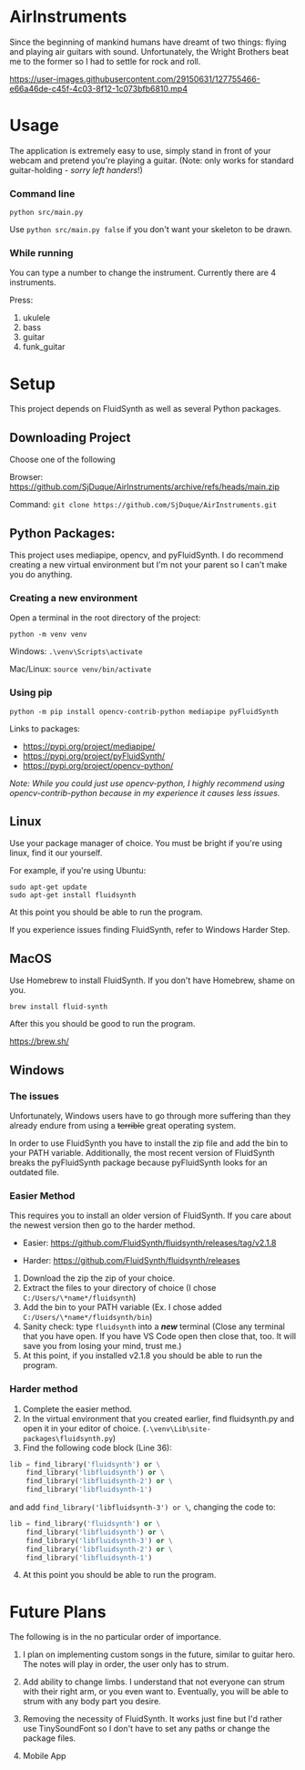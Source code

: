 ﻿# AirInstruments

Since the beginning of mankind humans have dreamt of two things: flying and playing air guitars with sound. Unfortunately, the Wright Brothers beat me to the former so I had to settle for rock and roll. 

https://user-images.githubusercontent.com/29150631/127755466-e66a46de-c45f-4c03-8f12-1c073bfb6810.mp4

# Usage
The application is extremely easy to use, simply stand in front of your webcam and pretend you're playing a guitar. (Note: only works for standard guitar-holding - *sorry left handers*!) 

### Command line
`python src/main.py`

Use `python src/main.py false` if you don't want your skeleton to be drawn.

### While running

You can type a number to change the instrument. Currently there are 4 instruments.

Press:
1. ukulele
2. bass
3. guitar
4. funk_guitar

# Setup

This project depends on FluidSynth as well as several Python packages.

## Downloading Project

Choose one of the following

Browser: https://github.com/SjDuque/AirInstruments/archive/refs/heads/main.zip

Command: `git clone https://github.com/SjDuque/AirInstruments.git`

## Python Packages:

This project uses mediapipe, opencv, and pyFluidSynth. I do recommend creating a new virtual environment but I'm not your parent so I can't make you do anything. 

### Creating a new environment
Open a terminal in the root directory of the project:

`python -m venv venv`

Windows: `.\venv\Scripts\activate`

Mac/Linux: `source venv/bin/activate`


### Using pip

`python -m pip install opencv-contrib-python mediapipe pyFluidSynth`

Links to packages:
* https://pypi.org/project/mediapipe/
* https://pypi.org/project/pyFluidSynth/
* https://pypi.org/project/opencv-python/

*Note: While you could just use opencv-python, I highly recommend using opencv-contrib-python because in my experience it causes less issues.*

## Linux

Use your package manager of choice. You must be bright if you're using linux, find it our yourself.

For example, if you're using Ubuntu:

```
sudo apt-get update
sudo apt-get install fluidsynth
```

At this point you should be able to run the program.

If you experience issues finding FluidSynth, refer to Windows Harder Step. 

## MacOS

Use Homebrew to install FluidSynth. If you don't have Homebrew, shame on you.

`brew install fluid-synth`

After this you should be good to run the program.

https://brew.sh/

## Windows

### The issues

Unfortunately, Windows users have to go through more suffering than they already endure from using a ~~terrible~~ great operating system.

In order to use FluidSynth you have to install the zip file and add the bin to your PATH variable. Additionally, the most recent version of FluidSynth breaks the pyFluidSynth package because pyFluidSynth looks for an outdated file.

### Easier Method

This requires you to install an older version of FluidSynth. If you care about the newest version then go to the harder method. 

* Easier: https://github.com/FluidSynth/fluidsynth/releases/tag/v2.1.8

* Harder: https://github.com/FluidSynth/fluidsynth/releases 

1. Download the zip the zip of your choice.
2. Extract the files to your directory of choice (I chose `C:/Users/\*name*/fluidsynth`)
3. Add the bin to your PATH variable (Ex. I chose added `C:/Users/\*name*/fluidsynth/bin`)
4. Sanity check: type `fluidsynth` into a ***new***  terminal (Close any terminal that you have open. If you have VS Code open then close that, too. It will save you from losing your mind, trust me.)
5. At this point, if you installed v2.1.8 you should be able to run the program.

### Harder method

1. Complete the easier method.
2. In the virtual environment that you created earlier, find fluidsynth.py and open it in your editor of choice. (`.\venv\Lib\site-packages\fluidsynth.py`)
3. Find the following code block (Line 36):
```python
lib = find_library('fluidsynth') or \
    find_library('libfluidsynth') or \
    find_library('libfluidsynth-2') or \
    find_library('libfluidsynth-1')
```
and add `find_library('libfluidsynth-3') or \`, changing the code to:
```python
lib = find_library('fluidsynth') or \
    find_library('libfluidsynth') or \
    find_library('libfluidsynth-3') or \
    find_library('libfluidsynth-2') or \
    find_library('libfluidsynth-1')
```
4. At this point you should be able to run the program.

# Future Plans

The following is in the no particular order of importance.

1. I plan on implementing custom songs in the future, similar to guitar hero. The notes will play in order, the user only has to strum.

2. Add ability to change limbs. I understand that not everyone can strum with their right arm, or you even want to. Eventually, you will be able to strum with any body part you desire. 

3. Removing the necessity of FluidSynth. It works just fine but I'd rather use TinySoundFont so I don't have to set any paths or change the package files.

4. Mobile App
